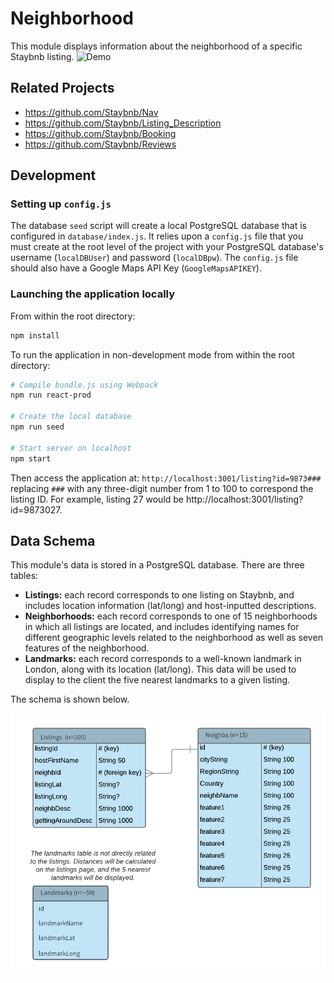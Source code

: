 # Neighborhood
This module displays information about the neighborhood of a specific Staybnb listing. 
![Demo](https://github.com/Staybnb/Neighborhood/blob/master/Demo_Neighborhood_Staybnb_compressed.gif) <!-- .element height="35%" width="35%" -->

## Related Projects

  - https://github.com/Staybnb/Nav
  - https://github.com/Staybnb/Listing_Description
  - https://github.com/Staybnb/Booking
  - https://github.com/Staybnb/Reviews

## Development
### Setting up `config.js`
The database `seed` script will create a local PostgreSQL database that is configured in `database/index.js`. It relies upon a `config.js` file that you must create at the root level of the project with your PostgreSQL database's username (`localDBUser`) and password (`localDBpw`). The `config.js` file should also have a Google Maps API Key (`GoogleMapsAPIKEY`).

### Launching the application locally
From within the root directory:

```sh
npm install
```

To run the application in non-development mode from within the root directory:
```sh
# Compile bundle.js using Webpack
npm run react-prod

# Create the local database
npm run seed

# Start server on localhost
npm start
```

Then access the application at: `http://localhost:3001/listing?id=9873###` replacing `###` with any three-digit number from 1 to 100 to correspond the listing ID. For example, listing 27 would be http://localhost:3001/listing?id=9873027.

## Data Schema
This module's data is stored in a PostgreSQL database. There are three tables: 
* **Listings:** each record corresponds to one listing on Staybnb, and includes location information (lat/long) and host-inputted descriptions.
* **Neighborhoods:** each record corresponds to one of 15 neighborhoods in which all listings are located, and includes identifying names for different geographic levels related to the neighborhood as well as seven features of the neighborhood.
* **Landmarks:** each record corresponds to a well-known landmark in London, along with its location (lat/long). This data will be used to display to the client the five nearest landmarks to a given listing.

The schema is shown below.

![database schema](https://github.com/Staybnb/Neighborhood/blob/master/NeighbSchema.png)
